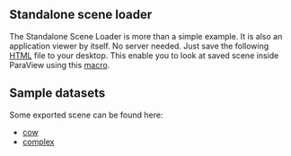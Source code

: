 ## Standalone scene loader

The Standalone Scene Loader is more than a simple example.
It is also an application viewer by itself. No server needed.
Just save the following [HTML] file to your desktop. This enable you
to look at saved scene inside ParaView using this [macro].

## Sample datasets

Some exported scene can be found here:

- [cow]
- [complex]


[HTML]: https://kitware.github.io/vtk-js/examples/StandaloneSceneLoader/StandaloneSceneLoader.html
[macro]: https://raw.githubusercontent.com/Kitware/vtk-js/master/Utilities/Macro/scene-exporter.py
[cow]: https://raw.githubusercontent.com/Kitware/vtk-js/master/Data/cow
[complex]: https://raw.githubusercontent.com/Kitware/vtk-js/master/Data/diskout
